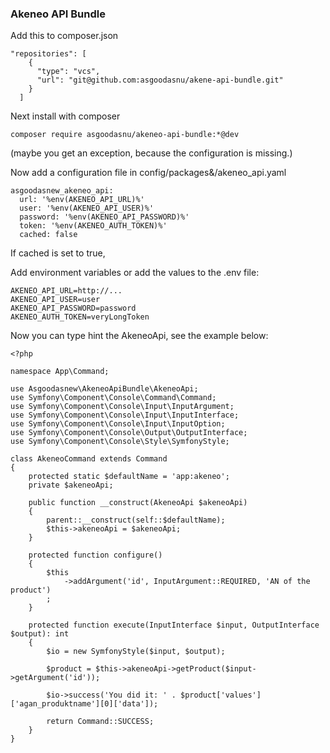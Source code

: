 ### Akeneo API Bundle

Add this to composer.json
```
"repositories": [
    {
      "type": "vcs",
      "url": "git@github.com:asgoodasnu/akene-api-bundle.git"
    }
  ]
```

Next install with composer
```
composer require asgoodasnu/akeneo-api-bundle:*@dev
```
(maybe you get an exception, because the configuration is missing.)

Now add a configuration file in config/packages&/akeneo_api.yaml
```
asgoodasnew_akeneo_api:
  url: '%env(AKENEO_API_URL)%'
  user: '%env(AKENEO_API_USER)%'
  password: '%env(AKENEO_API_PASSWORD)%'
  token: '%env(AKENEO_AUTH_TOKEN)%'
  cached: false
```
If cached is set to true, 

Add environment variables or add the values to the .env file:
```
AKENEO_API_URL=http://...
AKENEO_API_USER=user
AKENEO_API_PASSWORD=password
AKENEO_AUTH_TOKEN=veryLongToken
```

Now you can type hint the AkeneoApi, see the example below:
```
<?php

namespace App\Command;

use Asgoodasnew\AkeneoApiBundle\AkeneoApi;
use Symfony\Component\Console\Command\Command;
use Symfony\Component\Console\Input\InputArgument;
use Symfony\Component\Console\Input\InputInterface;
use Symfony\Component\Console\Input\InputOption;
use Symfony\Component\Console\Output\OutputInterface;
use Symfony\Component\Console\Style\SymfonyStyle;

class AkeneoCommand extends Command
{
    protected static $defaultName = 'app:akeneo';
    private $akeneoApi;

    public function __construct(AkeneoApi $akeneoApi)
    {
        parent::__construct(self::$defaultName);
        $this->akeneoApi = $akeneoApi;
    }

    protected function configure()
    {
        $this
            ->addArgument('id', InputArgument::REQUIRED, 'AN of the product')
        ;
    }

    protected function execute(InputInterface $input, OutputInterface $output): int
    {
        $io = new SymfonyStyle($input, $output);

        $product = $this->akeneoApi->getProduct($input->getArgument('id'));

        $io->success('You did it: ' . $product['values']['agan_produktname'][0]['data']);

        return Command::SUCCESS;
    }
}
```